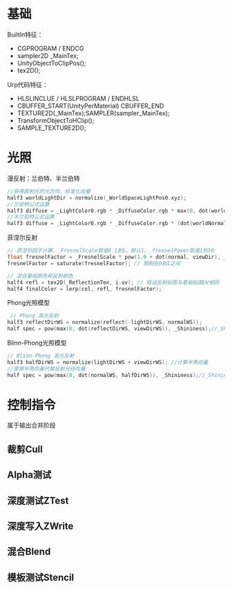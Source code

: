 # 基础

BuiltIn特征：

- CGPROGRAM / ENDCG
- sampler2D _MainTex;
- UnityObjectToClipPos();
- tex2D();

Urp代码特征：

- HLSLINCLUE / HLSLPROGRAM / ENDHLSL
- CBUFFER_START(UnityPerMaterial)  CBUFFER_END
- TEXTURE2D(_MainTex);SAMPLER(sampler_MainTex);
- TransformObjectToHClip();
- SAMPLE_TEXTURE2D();

# 光照

漫反射：兰伯特、半兰伯特

```c
//获得直射光的光方向，标准化向量
half3 worldLightDir = normalize(_WorldSpaceLightPos0.xyz);
//兰伯特公式运算
half3 diffuse = _LightColor0.rgb * _DiffuseColor.rgb * max(0, dot(worldNormal, worldLightDir));
//半兰伯特公式运算
half3 diffuse = _LightColor0.rgb * _DiffuseColor.rgb * (dot(worldNormal, worldLightDir) * 0.5 + 0.5);
```

菲涅尔反射

```c
// 菲涅尔因子计算，_FresnelScale取值0.1到5，默认1，_fresnelPower取值1到10
float fresnelFactor = _FresnelScale * pow(1.0 + dot(normal, viewDir), _FresnelPower);
fresnelFactor = saturate(fresnelFactor); // 限制在0到1之间

// 混合基础颜色和反射颜色
half4 refl = tex2D(_ReflectionTex, i.uv); // 假设反射贴图与基础贴图UV相同
half4 finalColor = lerp(col, refl, fresnelFactor);
```

Phong光照模型

```c
 // Phong 高光反射
half3 reflectDirWS = normalize(reflect(-lightDirWS, normalWS));
half spec = pow(max(0, dot(reflectDirWS, viewDirWS)), _Shininess);//_Shininess取值8~255默认20
```

Blinn-Phong光照模型

```c
// Blinn-Phong 高光反射
half3 halfDirWS = normalize(lightDirWS + viewDirWS); //计算半角向量
//使用半角向量代替反射光线向量
half spec = pow(max(0, dot(normalWS, halfDirWS)), _Shininess);//_Shininess取值8~255默认20
```



# 控制指令

属于输出合并阶段

## 裁剪Cull

## Alpha测试

## 深度测试ZTest

## 深度写入ZWrite

## 混合Blend

## 模板测试Stencil

